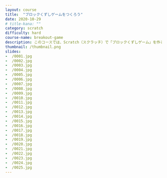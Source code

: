 ```yaml
---
layout: course
title:  "ブロックくずしゲームをつくろう"
date: 2020-10-29
# title-kana: ""
category: scratch
difficulty: hard
course-name: breakout-game
description: このコースでは、Scratch（スクラッチ）で「ブロックくずしゲーム」を作る方法を解説します。スライドで誰でも簡単に学べるビジュアルプログラミング学習サイト「メクルン」を使って、Scratch（スクラッチ）の学習をはじめよう。
thumbnail: /thumbnail.png
slides:
-  /0001.jpg
-  /0002.jpg
-  /0003.jpg
-  /0004.jpg
-  /0005.jpg
-  /0006.jpg
-  /0007.jpg
-  /0008.jpg
-  /0009.jpg
-  /0010.jpg
-  /0011.jpg
-  /0012.jpg
-  /0013.jpg
-  /0014.jpg
-  /0015.jpg
-  /0016.jpg
-  /0017.jpg
-  /0018.jpg
-  /0019.jpg
-  /0020.jpg
-  /0021.jpg
-  /0022.jpg
-  /0023.jpg
-  /0024.jpg
-  /0025.jpg
---
```

